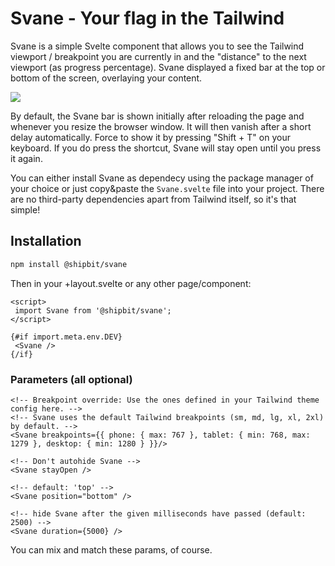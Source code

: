 # Svane - Your flag in the Tailwind

Svane is a simple Svelte component that allows you to see the Tailwind viewport / breakpoint you are currently in and the "distance" to the next viewport (as progress percentage).
Svane displayed a fixed bar at the top or bottom of the screen, overlaying your content.

![](svane.gif)

By default, the Svane bar is shown initially after reloading the page and whenever you resize the browser window. It will then vanish after a short delay automatically.
Force to show it by pressing "Shift + T" on your keyboard. If you do press the shortcut, Svane will stay open until you press it again.

You can either install Svane as dependecy using the package manager of your choice or just copy&paste the `Svane.svelte` file into your project.
There are no third-party dependencies apart from Tailwind itself, so it's that simple!

## Installation

```bash
npm install @shipbit/svane
```

Then in your +layout.svelte or any other page/component:

```svelte
<script>
 import Svane from '@shipbit/svane';
</script>

{#if import.meta.env.DEV}
 <Svane />
{/if}
```

### Parameters (all optional)

```svelte
<!-- Breakpoint override: Use the ones defined in your Tailwind theme config here. -->
<!-- Svane uses the default Tailwind breakpoints (sm, md, lg, xl, 2xl) by default. -->
<Svane breakpoints={{ phone: { max: 767 }, tablet: { min: 768, max: 1279 }, desktop: { min: 1280 } }}/>

<!-- Don't autohide Svane -->
<Svane stayOpen />

<!-- default: 'top' -->
<Svane position="bottom" />

<!-- hide Svane after the given milliseconds have passed (default: 2500) -->
<Svane duration={5000} />
```

You can mix and match these params, of course.
